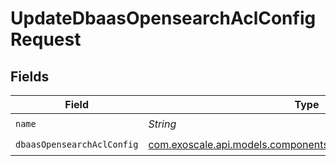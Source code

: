 # UpdateDbaasOpensearchAclConfigRequest


## Fields

| Field                                                                                                              | Type                                                                                                               | Required                                                                                                           | Description                                                                                                        |
| ------------------------------------------------------------------------------------------------------------------ | ------------------------------------------------------------------------------------------------------------------ | ------------------------------------------------------------------------------------------------------------------ | ------------------------------------------------------------------------------------------------------------------ |
| `name`                                                                                                             | *String*                                                                                                           | :heavy_check_mark:                                                                                                 | N/A                                                                                                                |
| `dbaasOpensearchAclConfig`                                                                                         | [com.exoscale.api.models.components.DbaasOpensearchAclConfig](../../models/components/DbaasOpensearchAclConfig.md) | :heavy_check_mark:                                                                                                 | N/A                                                                                                                |